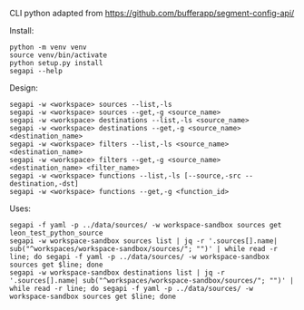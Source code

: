 CLI python adapted from https://github.com/bufferapp/segment-config-api/

Install:

    python -m venv venv
    source venv/bin/activate
    python setup.py install
    segapi --help

Design:
    
    segapi -w <workspace> sources --list,-ls
    segapi -w <workspace> sources --get,-g <source_name> 
    segapi -w <workspace> destinations --list,-ls <source_name>
    segapi -w <workspace> destinations --get,-g <source_name> <destination_name>
    segapi -w <workspace> filters --list,-ls <source_name> <destination_name>
    segapi -w <workspace> filters --get,-g <source_name> <destination_name> <filter_name>
    segapi -w <workspace> functions --list,-ls [--source,-src --destination,-dst]
    segapi -w <workspace> functions --get,-g <function_id>


Uses:

    segapi -f yaml -p ../data/sources/ -w workspace-sandbox sources get leon_test_python_source
    segapi -w workspace-sandbox sources list | jq -r '.sources[].name| sub("^workspaces/workspace-sandbox/sources/"; "")' | while read -r line; do segapi -f yaml -p ../data/sources/ -w workspace-sandbox sources get $line; done
    segapi -w workspace-sandbox destinations list | jq -r '.sources[].name| sub("^workspaces/workspace-sandbox/sources/"; "")' | while read -r line; do segapi -f yaml -p ../data/sources/ -w workspace-sandbox sources get $line; done